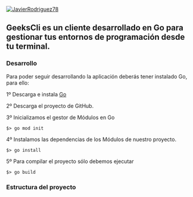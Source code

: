 [![JavierRodriguez78](https://circleci.com/gh/JavierRodriguez78/tree/circleci-project-setup.svg?style=svg)](<LINK>)

## **GeeksCli** es un cliente desarrollado en Go para gestionar tus entornos de programación desde tu terminal.

### Desarrollo
Para poder seguir desarrollando la aplicación deberás tener instalado Go, para ello:

1º Descarga e instala [Go](https://golang.org/dl/)

2º Descarga el proyecto de GitHub.

3º Inicializamos el gestor de Módulos en Go 
```
$> go mod init
```
4º Instalamos las dependencias de los Módulos de nuestro proyecto.
```
$> go install
```
5º Para compilar el proyecto sólo debemos ejecutar
```
$> go build
```


### Estructura del proyecto




